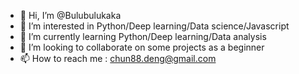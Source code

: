 - 👋 Hi, I’m @Bulubulukaka
- 👀 I’m interested in Python/Deep learning/Data science/Javascript
- 🌱 I’m currently learning Python/Deep learning/Data analysis
- 💞️ I’m looking to collaborate on some projects as a beginner
- 📫 How to reach me : chun88.deng@gmail.com

<!---
Bulubulukaka/Bulubulukaka is a ✨ special ✨ repository because its `README.md` (this file) appears on your GitHub profile.
You can click the Preview link to take a look at your changes.
--->
